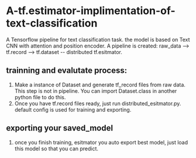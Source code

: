 # A-tf.estimator-implimentation-of-text-classification
A Tensorflow pipeline for text classification task. the model is based on Text CNN with attention and position encoder. A pipeline is created: raw_data --> tf.record --> tf.dataset -- distributed tf.esitmator.
## trainning and evalutate process:
1. Make a instance of Dataset and generate tf_record files from raw data. This step is not in pipeline. You can import Dataset.class in another python file to do this.
2. Once you have tf.record files ready, just run distributed_esitmator.py. default config is used for training and exporting.
## exporting your saved_model
1. once you finish training, esitmator you auto export best model, just load this model so that you can predict.
